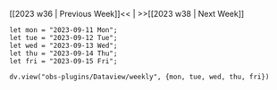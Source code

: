 [[2023 w36 | Previous Week]]<< | >>[[2023 w38 | Next Week]]

```dataviewjs
let mon = "2023-09-11 Mon";
let tue = "2023-09-12 Tue";
let wed = "2023-09-13 Wed";
let thu = "2023-09-14 Thu";
let fri = "2023-09-15 Fri";

dv.view("obs-plugins/Dataview/weekly", {mon, tue, wed, thu, fri})
```